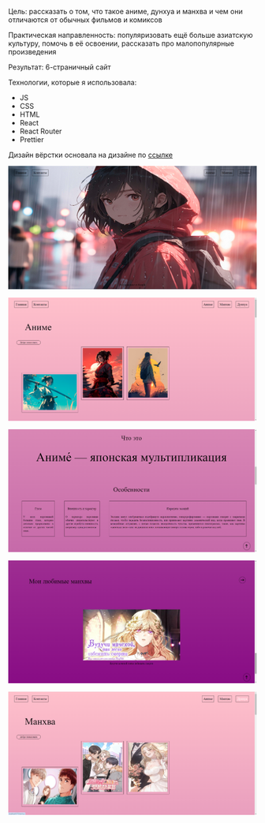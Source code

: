 Цель: рассказать о том, что такое аниме, дунхуа и манхва и чем они отличаются от обычных фильмов и комиксов

Практическая направленность: популяризовать ещё больше азиатскую культуру, помочь в её освоении, рассказать про малопопулярные произведения

Результат: 6-страничный сайт

Технологии, которые я использовала:

- JS
- CSS
- HTML
- React
- React Router
- Prettier

Дизайн вёрстки основала на дизайне по [ссылке](https://www.figma.com/file/IOi4Fd1kdrF55t9VrCJnNl/%D0%9B%D0%B5%D0%BD%D0%B4%D0%B8%D0%BD%D0%B3-%D1%81%D1%82%D1%83%D0%B4%D0%B8%D0%B8-%D0%B4%D0%B8%D0%B7%D0%B0%D0%B9%D0%BD%D0%B0-%D0%B8%D0%BD%D1%82%D0%B5%D1%80%D1%8C%D0%B5%D1%80%D0%B0?type=design&node-id=7201-2&mode=design&t=L0n5GMWdlskZ3Uzu-0)

![Девушка из аниме](https://raw.githubusercontent.com/RenataGaraeva/Pet-project/933b5c34eb8964a7af2b168d0fbb27a8bf35e725/Screenshot_53.png)

![Девушка из аниме](https://raw.githubusercontent.com/RenataGaraeva/Pet-project/933b5c34eb8964a7af2b168d0fbb27a8bf35e725/Screenshot_54.png)

![Девушка из аниме](https://raw.githubusercontent.com/RenataGaraeva/Pet-project/933b5c34eb8964a7af2b168d0fbb27a8bf35e725/Screenshot_55.png)

![Девушка из аниме](https://raw.githubusercontent.com/RenataGaraeva/Pet-project/933b5c34eb8964a7af2b168d0fbb27a8bf35e725/Screenshot_56.png)

![Девушка из аниме](https://raw.githubusercontent.com/RenataGaraeva/Pet-project/933b5c34eb8964a7af2b168d0fbb27a8bf35e725/Screenshot_57.png)
